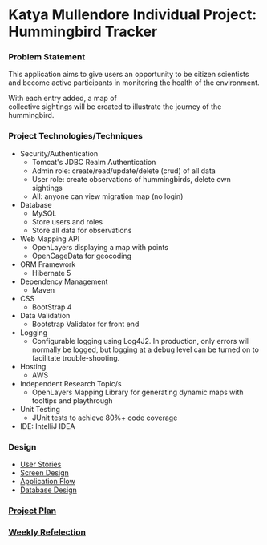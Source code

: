 # Katya Mullendore Individual Project: Hummingbird Tracker


### Problem Statement

This application aims to give users an opportunity to be citizen scientists and
become active participants in 
monitoring the health of the environment.
 
With each entry added, a map of  
collective sightings will be created to illustrate the journey of the hummingbird. 


### Project Technologies/Techniques 

* Security/Authentication
  * Tomcat's JDBC Realm Authentication
  * Admin role: create/read/update/delete (crud) of all data
  * User role: create observations of hummingbirds, delete own sightings
  * All: anyone can view migration map (no login)
* Database
  * MySQL
  * Store users and roles
  * Store all data for observations 
* Web Mapping API
    * OpenLayers displaying a map with points
    * OpenCageData for geocoding
* ORM Framework
  * Hibernate 5
* Dependency Management
  * Maven
* CSS 
  * BootStrap 4
* Data Validation
  * Bootstrap Validator for front end
* Logging
  * Configurable logging using Log4J2. In production, only errors will normally be logged, but logging at a debug level can be turned on to facilitate trouble-shooting. 
* Hosting
  * AWS
* Independent Research Topic/s
  * OpenLayers Mapping Library for generating dynamic maps with tooltips and playthrough
* Unit Testing
  * JUnit tests to achieve 80%+ code coverage 
* IDE: IntelliJ IDEA


### Design

* [User Stories](DesignDocuments/userStories.md)
* [Screen Design](DesignDocuments/Screens.md)
* [Application Flow](DesignDocuments/applicationFlow.md)
* [Database Design](DesignDocuments/databaseDiagram.png)

### [Project Plan](ProjectPlan.md)

### [Weekly Refelection](WeeklyReflection.md)
